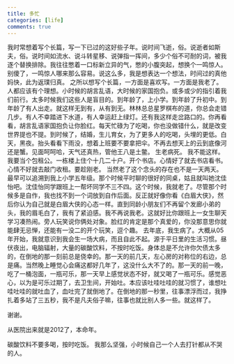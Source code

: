 ```yaml
---
title: 多忙
categories: [life]
comments: true
---
```

我时常想着写个长篇，写一下已过的这好些子年。说时间飞逝，俗。说逝者如斯夫，俗。说时间如流水、说斗转星移、说弹指一挥间，多少个俗不可耐的词，被我逐个替换排除。我往往憋着一口标新立异的气，憋的小腹突起，想换个一鸣惊人。别傻了，一鸣惊人哪来那么容易。说这么多，我是想表达一个想法，时间过的真他妈快，此为返璞归真。
之所以想写个长篇，一方面是喜欢写。一方面是我老了。
人都应该有个理想。小时候的胡言乱语，大时候的家国抱负。或多或少的指引着我们前行。太多时候我们这些人是盲目的。到年龄了，上小学。到年龄了升初中。到年龄了有人出走。就这样无到有，从有到无。林林总总星罗棋布的道，你总会走错几步。有人不幸踏进下水道，有人幸运赶上绿灯。还有我这样走岔路口的。你再看看，胡言乱语家国抱负让你脸红。每天忙碌为了吃喝，你也没做错什么，就是改变世界提也不提。到时候了，结婚，生儿育女，为了更多人的吃喝，头埋的更低。白天，黑夜。抬头看看下雨没，想着上班要不要拿把伞。不再去想天上的云到底像河还是蟹。见面呵呵哈，天气还真热，管他王八是土鳖。 生老病死。
我不能这样。我要当个包租公。一栋楼上住个十几二十户。开个书店。心情好了就去书店看书。心情不好就去敲门收租。要趁刚老。
当然老了这个念头的存在也不是一天两天。最早可以追溯到我上小学五年级。那个时候平时聊的很好的同桌，姑且就叫她沈佳怡吧。沈佳怡同学跟班上一帮坏同学不三不四。这个时候，我就老了。尽管那个时候多是自作，我也找不到一个词放到自作后面。反正就好像你看《白眉大侠》，然后你认为自己就是白眉大侠的心态一样。直到同龄小朋友们不再留个发廊小弟的头，我的眉毛白了，我有了紧迫感。我不再说我老。这就好比你跟班上一女生聊天学习凑热闹。旁人玩笑说你俩处对象。脸红的肯定是那个真爱的，你没那意思你就能肆无忌惮，还能有一没二的开个玩笑，逗个趣。
去年底，我生病了。大概从05年开始，我就意识到我会生一场大病，而且自此不起。源于平日里的生活习惯。昼伏夜出，电脑辐射，大量的碳酸饮料，不按时吃饭。身体总是不允许你欠债太多的，在倒地的那一刻前总是侥幸的。那一天的前几天，左心房的对称位的右边，总是痛。当然晚上睡觉心会痛这都好几年了，这没什么大不了的。那一天的前一晚，吃了一桶泡面，一瓶可乐，那一天早上感觉状态不好，就又喝了一瓶可乐。感觉恶心，以为是可乐过期了，去卫生间，开始吐。本应该吐哇吐哇的就习惯了，谁想吐哇吐哇的就吐血了，血吐完了就倒地了。在倒地的那一秒里，往事漂浮而过，我挣扎着多站了三五秒，我不是凡夫俗子嘛，往事也就比别人多一些。就这样了。

谢谢。

从医院出来就是2012了，本命年。

碳酸饮料不要多喝，按时吃饭。
我那么坚强，小时候自己一个人去打针都从不哭的人。 
